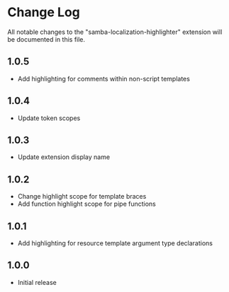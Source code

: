 # Change Log

All notable changes to the "samba-localization-highlighter" extension will be documented in this file.

## 1.0.5

- Add highlighting for comments within non-script templates

## 1.0.4

- Update token scopes

## 1.0.3

- Update extension display name

## 1.0.2

- Change highlight scope for template braces
- Add function highlight scope for pipe functions

## 1.0.1

- Add highlighting for resource template argument type declarations

## 1.0.0

- Initial release